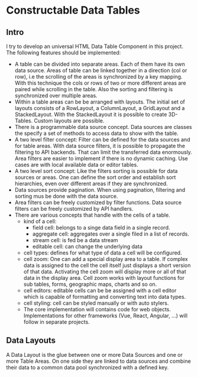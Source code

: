 # Constructable Data Tables

## Intro
I try to develop an universal HTML Data Table Component in this project.
The following features should be implemented:

* A table can be divided into separate areas. Each of them have its own data source. 
  Areas of table can be linked together in a direction (col or row), i.e the scrolling
  of the areas is synchronized by a key mapping. With this technique the cols or rows of two or more
  different areas are paired while scrolling in the table. Also the sorting and filtering 
  is synchronized over multiple areas. 
* Within a table areas can be be arranged with layouts. The initial set of layouts
  consists of a RowLayout, a ColumnLayout, a GridLayout and a StackedLayout. With the 
  StackedLayout it is possible to create 3D-Tables. Custom layouts are possible.
* There is a programmable data source concept. Data sources are classes the specify 
  a set of methods to access data to show with the table. 
* A two level filter concept: Filter can be defined for the data sources and for table areas.
  With data source filters, it is possible to propagate the filtering to API backends.
  That can limit the transferred data enormously. Area filters are easier to implement if
  there is no dynamic caching. Use cases are with local available data or editor tables.
* A two level sort concept: Like the filters sorting is possible for data sources or areas.
  One can define the sort order and establish sort hierarchies, even over different areas
  if they are synchronized.
* Data sources provide pagination. When using pagination, filtering and sorting mus be done 
  with the data source. 
* Area filters can be freely customized by filter functions. Data source filters can be freely 
  customized by API handlers. 
* There are various concepts that handle with the cells of a table. 
  * kind of a cell: 
    * field cell: belongs to a singe data field in a single record. 
    * aggregate cell: aggregates over a single filed in a list of records.
    * stream cell: is fed be a data stream 
    * editable cell: can change the underlying data
  * cell types: defines for what type of data a cell will be configured. 
  * cell zoom: One can add a special display area to a table. If complex data 
    is assigned to the cell the cell itself just displays a short version of that data. 
    Activating the cell zoom will display more or all of that data in the display area.
    Cell zoom works with layout functions for sub tables, forms, geographic maps, charts and so on.
  * cell editors: editable cells can be be assigned with a cell editor which is capable of 
    formatting and converting text into data types.   
  * cell styling: cell can be styled manually or with auto stylers.
  * The core implementation will contains code for web objects. Implementations for 
    other frameworks (Vue, React, Angular, ...) will follow in separate projects.


## Data Layouts

A Data Layout is the glue between one or more Data Sources and one or more Table Areas.
On one side they are linked to data sources and combine their data to a common data pool
synchronized with a defined key. 

